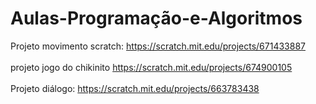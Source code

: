 # Aulas-Programação-e-Algoritmos
Projeto movimento scratch: https://scratch.mit.edu/projects/671433887 <br><br>
projeto jogo do chikinito https://scratch.mit.edu/projects/674900105 <br><br>
Projeto diálogo: https://scratch.mit.edu/projects/663783438


